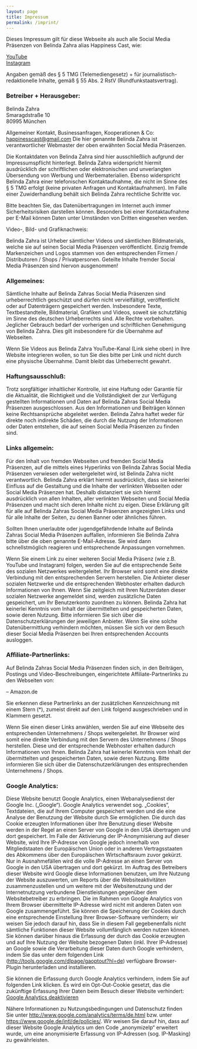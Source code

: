 ```yaml
---
layout: page
title: Impressum
permalink: /imprint/
---
```


Dieses Impressum gilt für diese Webseite als auch alle Social Media Präsenzen von Belinda Zahra alias Happiness Cast, wie:

[YouTube](https://www.youtube.com/channel/UCI_N-v-QeOP5PiSvzj4qTuQ)  
[Instagram](https://www.instagram.com/happinesscast/)

Angaben gemäß des § 5 TMG (Telemediengesetz) + für journalistisch-redaktionelle Inhalte, gemäß § 55 Abs. 2 RstV (Rundfunkstaatsvertrag).

### Betreiber + Herausgeber:

Belinda Zahra  
Smaragdstraße 10  
80995 München

Allgemeiner Kontakt, Businessanfragen, Kooperationen & Co: [happinesscast@gmail.com](mailto:happinesscast@gmail.com)
Die hier genannte Belinda Zahra ist verantwortlicher Webmaster der oben erwähnten Social Media Präsenzen.

Die Kontaktdaten von Belinda Zahra sind hier ausschließlich aufgrund der Impressumspflicht hinterlegt. Belinda Zahra widerspricht hiermit ausdrücklich der schriftlichen oder elektronischen und unverlangten Übersendung von Werbung und Werbematerialien. Ebenso widerspricht Belinda Zahra einer telefonischen Kontaktaufnahme, die nicht im Sinne des § 5 TMG erfolgt (keine privaten Anfragen und Kontaktaufnahmen). Im Falle einer Zuwiderhandlung behält sich Belinda Zahra rechtliche Schritte vor.

Bitte beachten Sie, das Datenübertragungen im Internet auch immer Sicherheitsrisiken darstellen können. Besonders bei einer Kontaktaufnahme per E-Mail können Daten unter Umständen von Dritten eingesehen werden.

Video-, Bild- und Grafiknachweis:

Belinda Zahra ist Urheber sämtlicher Videos und sämtlichen Bildmaterials, welche sie auf seinen Social Media Präsenzen veröffentlicht. Einzig fremde Markenzeichen und Logos stammen von den entsprechenden Firmen / Distributoren / Shops / Privatpersonen. Geteilte Inhalte fremder Social Media Präsenzen sind hiervon ausgenommen!

### Allgemeines:

Sämtliche Inhalte auf Belinda Zahras Social Media Präsenzen sind urheberrechtlich geschützt und dürfen nicht vervielfältigt, veröffentlicht oder auf Datenträgern gespeichert werden. Insbesondere Texte, Textbestandteile, Bildmaterial, Grafiken und Videos, soweit sie schutzfähig im Sinne des deutschen Urheberrechts sind. Alle Rechte vorbehalten. Jeglicher Gebrauch bedarf der vorherigen und schriftlichen Genehmigung von Belinda Zahra. Dies gilt insbesondere für die Übernahme auf Webseiten.

Wenn Sie Videos aus Belinda Zahra YouTube-Kanal (Link siehe oben) in Ihre Website integrieren wollen, so tun Sie dies bitte per Link und nicht durch eine physische Übernahme. Damit bleibt das Urheberrecht gewahrt.

### Haftungsausschluß:

Trotz sorgfältiger inhaltlicher Kontrolle, ist eine Haftung oder Garantie für die Aktualität, die Richtigkeit und die Vollständigkeit der zur Verfügung gestellten Informationen und Daten auf Belinda Zahras Social Media Präsenzen ausgeschlossen. Aus den Informationen und Beiträgen können keine Rechtsansprüche abgeleitet werden. Belinda Zahra haftet weder für direkte noch indirekte Schäden, die durch die Nutzung der Informationen oder Daten entstehen, die auf seinen Social Media Präsenzen zu finden sind.

### Links allgemein:

Für den Inhalt von fremden Webseiten und fremden Social Media Präsenzen, auf die mittels eines Hyperlinks von Belinda Zahras Social Media Präsenzen verwiesen oder weitergeleitet wird, ist Belinda Zahra nicht verantwortlich. Belinda Zahra erklärt hiermit ausdrücklich, dass sie keinerlei Einfluss auf die Gestaltung und die Inhalte der verlinkten Webseiten oder Social Media Präsenzen hat. Deshalb distanziert sie sich hiermit ausdrücklich von allen Inhalten, aller verlinkten Webseiten und Social Media Präsenzen und macht sich deren Inhalte nicht zu eigen. Diese Erklärung gilt für alle auf Belinda Zahras Social Media Präsenzen angezeigten Links und für alle Inhalte der Seiten, zu denen Banner oder ähnliches führen.

Sollten Ihnen unerlaubte oder jugendgefährdende Inhalte auf Belinda Zahras Social Media Präsenzen auffallen, informieren Sie Belinda Zahra bitte über die oben genannte E-Mail-Adresse. Sie wird dann schnellstmöglich reagieren und entsprechende Anpassungen vornehmen.

Wenn Sie einem Link zu einer weiteren Social Media Präsenz (wie z.B. YouTube und Instagram) folgen, werden Sie auf die entsprechende Seite des sozialen Netzwerkes weitergeleitet. Ihr Browser wird somit eine direkte Verbindung mit den entsprechenden Servern herstellen. Die Anbieter dieser sozialen Netzwerke und die entsprechenden Webhoster erhalten dadurch Informationen von Ihnen. Wenn Sie zeitgleich mit Ihren Nutzerdaten dieser sozialen Netzwerke angemeldet sind, werden zusätzliche Daten gespeichert, um Ihr Benutzerkonto zuordnen zu können. Belinda Zahra hat keinerlei Kenntnis vom Inhalt der übermittelten und gespeicherten Daten, sowie deren Nutzung. Bitte informieren Sie sich über die Datenschutzerklärungen der jeweiligen Anbieter. Wenn Sie eine solche Datenübermittlung verhindern möchten, müssen Sie sich vor dem Besuch dieser Social Media Präsenzen bei Ihren entsprechenden Accounts ausloggen.

### Affiliate-Partnerlinks:

Auf Belinda Zahras Social Media Präsenzen finden sich, in den Beiträgen, Postings und Video-Beschreibungen, eingerichtete Affiliate-Partnerlinks zu den Webseiten von:

– Amazon.de

Sie erkennen diese Partnerlinks an der zusätzlichen Kennzeichnung mit einem Stern (*), zumeist direkt auf den Link folgend ausgeschrieben und in Klammern gesetzt.

Wenn Sie einen dieser Links anwählen, werden Sie auf eine Webseite des entsprechenden Unternehmens / Shops weitergeleitet. Ihr Browser wird somit eine direkte Verbindung mit den Servern des Unternehmens / Shops herstellen. Diese und der entsprechende Webhoster erhalten dadurch Informationen von Ihnen. Belinda Zahra hat keinerlei Kenntnis vom Inhalt der übermittelten und gespeicherten Daten, sowie deren Nutzung. Bitte informieren Sie sich über die Datenschutzerklärungen des entsprechenden Unternehmens / Shops.

### Google Analytics:

Diese Website benutzt Google Analytics, einen Webanalysedienst der Google Inc. („Google“). Google Analytics verwendet sog. „Cookies“, Textdateien, die auf Ihrem Computer gespeichert werden und die eine Analyse der Benutzung der Website durch Sie ermöglichen. Die durch das Cookie erzeugten Informationen über Ihre Benutzung dieser Website werden in der Regel an einen Server von Google in den USA übertragen und dort gespeichert. Im Falle der Aktivierung der IP-Anonymisierung auf dieser Website, wird Ihre IP-Adresse von Google jedoch innerhalb von Mitgliedstaaten der Europäischen Union oder in anderen Vertragsstaaten des Abkommens über den Europäischen Wirtschaftsraum zuvor gekürzt. Nur in Ausnahmefällen wird die volle IP-Adresse an einen Server von Google in den USA übertragen und dort gekürzt. Im Auftrag des Betreibers dieser Website wird Google diese Informationen benutzen, um Ihre Nutzung der Website auszuwerten, um Reports über die Websiteaktivitäten zusammenzustellen und um weitere mit der Websitenutzung und der Internetnutzung verbundene Dienstleistungen gegenüber dem Websitebetreiber zu erbringen. Die im Rahmen von Google Analytics von Ihrem Browser übermittelte IP-Adresse wird nicht mit anderen Daten von Google zusammengeführt. Sie können die Speicherung der Cookies durch eine entsprechende Einstellung Ihrer Browser-Software verhindern; wir weisen Sie jedoch darauf hin, dass Sie in diesem Fall gegebenenfalls nicht sämtliche Funktionen dieser Website vollumfänglich werden nutzen können. Sie können darüber hinaus die Erfassung der durch das Cookie erzeugten und auf Ihre Nutzung der Website bezogenen Daten (inkl. Ihrer IP-Adresse) an Google sowie die Verarbeitung dieser Daten durch Google verhindern, indem Sie das unter dem folgenden Link (http://tools.google.com/dlpage/gaoptout?hl=de) verfügbare Browser-Plugin herunterladen und installieren.

Sie können die Erfassung durch Google Analytics verhindern, indem Sie auf folgenden Link klicken. Es wird ein Opt-Out-Cookie gesetzt, das die zukünftige Erfassung Ihrer Daten beim Besuch dieser Website verhindert:
<a href=“javascript:gaOptout()“>Google Analytics deaktivieren</a>

Nähere Informationen zu Nutzungsbedingungen und Datenschutz finden Sie unter http://www.google.com/analytics/terms/de.html bzw. unter https://www.google.de/intl/de/policies/. Wir weisen Sie darauf hin, dass auf dieser Website Google Analytics um den Code „anonymizeIp“ erweitert wurde, um eine anonymisierte Erfassung von IP-Adressen (sog. IP-Masking) zu gewährleisten.
